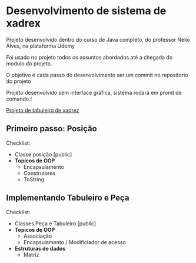 # Desenvolvimento de sistema de xadrex

Projeto desenvolvido dentro do curso de Java completo, do professor Nelio Alves, na plataforma Udemy

Foi usado no projeto todos os assuntos abordados até a chegada do modulo do projeto.

O objetivo é cada passo do desenvolvimento ser um commit no repositorio do projeto

Projeto desenvolvido sem interface gráfica, sistema rodará em promt de comando.!

[Projeto de tabuleiro de xadrez](chess-system-design.png)


## Primeiro passo: Posição
Checklist:
* Classe posição [public]
* **Topicos de OOP**
  * Encapsulamento
  * Construtores
  * ToString

## Implementando Tabuleiro e Peça
Checklist:
* Classes Peça e Tabuleiro [public]
* **Topicos de OOP**
  * Associação
  * Encapsulamento / Modificiador de acesso
* **Estruturas de dados**
  * Matriz
